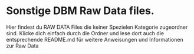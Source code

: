 # Sonstige DBM Raw Data files.
Hier findest du RAW DATA Files die keiner Spezielen Kategorie zugeordner sind.
Klicke dich einfach durch die Ordner und lese dort auch die entsprechende README.md für weitere Anweisungen und Informationen zur Raw Data

